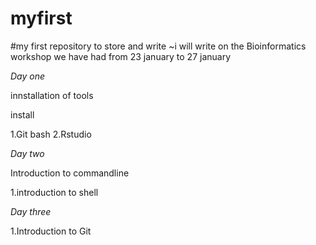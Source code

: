 # myfirst
#my first repository to store and write
~i will write on the Bioinformatics workshop we have had from 23 january to 27 january


*Day one*

innstallation of tools

install

1.Git bash
2.Rstudio

*Day two*


Introduction to commandline

1.introduction to shell


*Day three*

1.Introduction to Git
